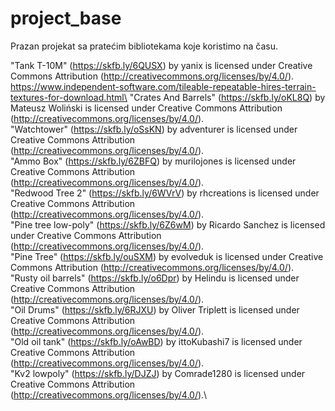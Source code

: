 # project_base
Prazan projekat sa pratećim bibliotekama koje koristimo na času. 

"Tank T-10M" (https://skfb.ly/6QUSX) by yanix is licensed under Creative Commons Attribution (http://creativecommons.org/licenses/by/4.0/).\
https://www.independent-software.com/tileable-repeatable-hires-terrain-textures-for-download.html\
"Crates And Barrels" (https://skfb.ly/oKL8Q) by Mateusz Woliński is licensed under Creative Commons Attribution (http://creativecommons.org/licenses/by/4.0/).\
"Watchtower" (https://skfb.ly/oSsKN) by adventurer is licensed under Creative Commons Attribution (http://creativecommons.org/licenses/by/4.0/).\
"Ammo Box" (https://skfb.ly/6ZBFQ) by murilojones is licensed under Creative Commons Attribution (http://creativecommons.org/licenses/by/4.0/).\
"Redwood Tree 2" (https://skfb.ly/6WVrV) by rhcreations is licensed under Creative Commons Attribution (http://creativecommons.org/licenses/by/4.0/).\
"Pine tree low-poly" (https://skfb.ly/6Z6wM) by Ricardo Sanchez is licensed under Creative Commons Attribution (http://creativecommons.org/licenses/by/4.0/).\
"Pine Tree" (https://skfb.ly/ouSXM) by evolveduk is licensed under Creative Commons Attribution (http://creativecommons.org/licenses/by/4.0/).\
"Rusty oil barrels" (https://skfb.ly/o6Dpr) by Helindu is licensed under Creative Commons Attribution (http://creativecommons.org/licenses/by/4.0/).\
"Oil Drums" (https://skfb.ly/6RJXU) by Oliver Triplett is licensed under Creative Commons Attribution (http://creativecommons.org/licenses/by/4.0/).\
"Old oil tank" (https://skfb.ly/oAwBD) by ittoKubashi7 is licensed under Creative Commons Attribution (http://creativecommons.org/licenses/by/4.0/).\
"Kv2 lowpoly" (https://skfb.ly/DJZJ) by Comrade1280 is licensed under Creative Commons Attribution (http://creativecommons.org/licenses/by/4.0/).\
